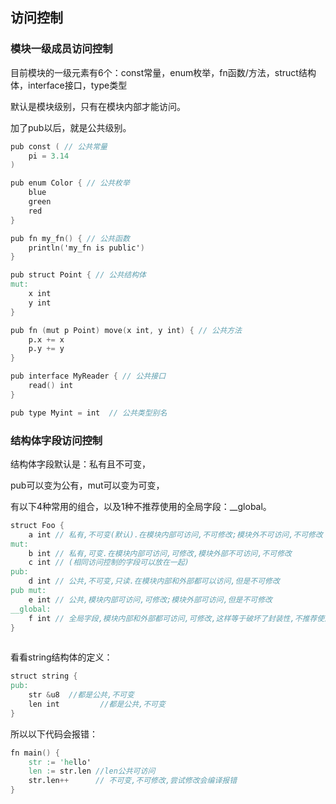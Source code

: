 ## 访问控制

### 模块一级成员访问控制

目前模块的一级元素有6个：const常量，enum枚举，fn函数/方法，struct结构体，interface接口，type类型

默认是模块级别，只有在模块内部才能访问。

加了pub以后，就是公共级别。

```v
pub const ( // 公共常量
	pi = 3.14
)

pub enum Color { // 公共枚举
	blue
	green
	red
}

pub fn my_fn() { // 公共函数
	println('my_fn is public')
}

pub struct Point { // 公共结构体
mut:
	x int
	y int
}

pub fn (mut p Point) move(x int, y int) { // 公共方法
	p.x += x
	p.y += y
}

pub interface MyReader { // 公共接口
	read() int
}

pub type Myint = int  // 公共类型别名


```

### 结构体字段访问控制

结构体字段默认是：私有且不可变，

pub可以变为公有，mut可以变为可变，

有以下4种常用的组合，以及1种不推荐使用的全局字段：__global。

```v
struct Foo {
	a int // 私有,不可变(默认).在模块内部可访问,不可修改;模块外不可访问,不可修改
mut:
	b int // 私有,可变.在模块内部可访问,可修改,模块外部不可访问,不可修改
	c int // (相同访问控制的字段可以放在一起)
pub:
	d int // 公共,不可变,只读.在模块内部和外部都可以访问,但是不可修改
pub mut:
	e int // 公共,模块内部可访问,可修改;模块外部可访问,但是不可修改
__global:
	f int // 全局字段,模块内部和外部都可访问,可修改,这样等于破坏了封装性,不推荐使用
}
          
```

看看string结构体的定义：

```v
struct string {
pub:
	str &u8  //都是公共,不可变
	len int 		//都是公共,不可变
}
```

所以以下代码会报错：

```v
fn main() {
	str := 'hello'
	len := str.len //len公共可访问
	str.len++      // 不可变,不可修改,尝试修改会编译报错
}
```
